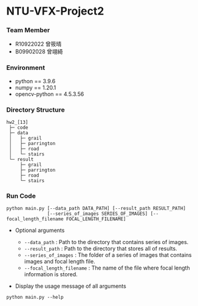 # NTU-VFX-Project2

### Team Member
* R10922022 曾筱晴
* B09902028 曾翊綺

### Environment
* python == 3.9.6
* numpy == 1.20.1
* opencv-python == 4.5.3.56

### Directory Structure
```
hw2_[13]
 ├─ code 
 ├─ data  
 │   ├─ grail
 │   ├─ parrington  
 │   ├─ road
 │   └─ stairs
 └─ result        
     ├─ grail
     ├─ parrington 
     ├─ road
     └─ stairs     
```

### Run Code
```python=
python main.py [--data_path DATA_PATH] [--result_path RESULT_PATH]
               [--series_of_images SERIES_OF_IMAGES] [--focal_length_filename FOCAL_LENGTH_FILENAME]
```
* Optional arguments 
    * `--data_path` : Path to the directory that contains series of images.
    * `--result_path` : Path to the directory that stores all of results.
    * `--series_of_images` : The folder of a series of images that contains images and focal length file.
    * `--focal_length_filename` : The name of the file where focal length information is stored.
    
* Display the usage message of all arguments
```python=
python main.py --help
```
